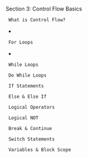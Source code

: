 Section 3: Control Flow Basics

     What is Control Flow?

*


     For Loops

*


     While Loops

     Do While Loops

     If Statements

     Else & Else If

     Logical Operators

     Logical NOT

     Break & Continue
 
     Switch Statements

     Variables & Block Scope
